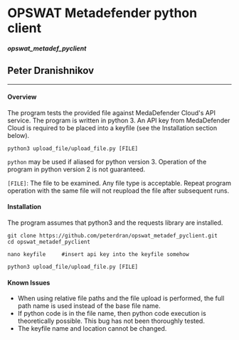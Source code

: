 # OPSWAT Metadefender python client
##### opswat_metadef_pyclient
## Peter Dranishnikov
---

#### Overview

The program tests the provided file against MedaDefender Cloud's API service. 
The program is written in python 3. 
An API key from MedaDefender Cloud is required to be placed into a keyfile (see the Installation section below). 

```
python3 upload_file/upload_file.py [FILE]
```

`python` may be used if aliased for python version 3. Operation of the program in python version 2 is not guaranteed. 

`[FILE]`: The file to be examined. Any file type is acceptable. 
Repeat program operation with the same file will not reupload the file after subsequent runs. 

#### Installation
The program assumes that python3 and the requests library are installed. 

```
git clone https://github.com/peterdran/opswat_metadef_pyclient.git
cd opswat_metadef_pyclient

nano keyfile     #insert api key into the keyfile somehow

python3 upload_file/upload_file.py [FILE]
```

#### Known Issues
* When using relative file paths and the file upload is performed, the full path name is used instead of the base file name. 
* If python code is in the file name, then python code execution is theoretically possible. This bug has not been thoroughly tested. 
* The keyfile name and location cannot be changed. 


